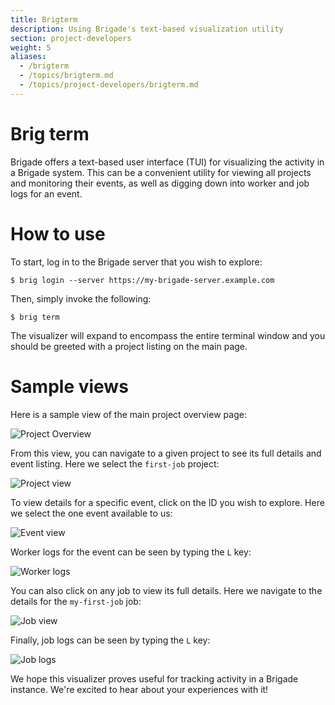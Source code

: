 ```yaml
---
title: Brigterm
description: Using Brigade's text-based visualization utility
section: project-developers
weight: 5
aliases:
  - /brigterm
  - /topics/brigterm.md
  - /topics/project-developers/brigterm.md
---
```


# Brig term

Brigade offers a text-based user interface (TUI) for visualizing the activity
in a Brigade system. This can be a convenient utility for viewing all projects
and monitoring their events, as well as digging down into worker and job
logs for an event.

# How to use

To start, log in to the Brigade server that you wish to explore:

```console
$ brig login --server https://my-brigade-server.example.com
```

Then, simply invoke the following:

```console
$ brig term
```

The visualizer will expand to encompass the entire terminal window and you
should be greeted with a project listing on the main page.

# Sample views

Here is a sample view of the main project overview page:

![Project Overview](https://v2--brigade-docs.netlify.app/img/brigterm_project_overview.png)

From this view, you can navigate to a given project to see its full details and
event listing. Here we select the `first-job` project:

![Project view](https://v2--brigade-docs.netlify.app/img/brigterm_first-job_project.png)

To view details for a specific event, click on the ID you wish to explore. Here
we select the one event available to us:

![Event view](https://v2--brigade-docs.netlify.app/img/brigterm_first-job_event.png)

Worker logs for the event can be seen by typing the `L` key:

![Worker logs](https://v2--brigade-docs.netlify.app/img/brigterm_first-job_worker_logs.png)

You can also click on any job to view its full details. Here we navigate to the
details for the `my-first-job` job:

![Job view](https://v2--brigade-docs.netlify.app/img/brigterm_first-job_job.png)

Finally, job logs can be seen by typing the `L` key:

![Job logs](https://v2--brigade-docs.netlify.app/img/brigterm_first-job_job_logs.png)

We hope this visualizer proves useful for tracking activity in a Brigade
instance. We're excited to hear about your experiences with it! 